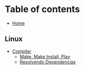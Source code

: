# Table of contents

* [Home](README.md)

## Linux

* [Compilar](compilando_para_instalar/README.md)
  * [Make, Make Install, Play](compilando_para_instalar/basic.md)
  * [Resolvendo Dependencias](compilando_para_instalar/resolvendo-dependencias.md)

